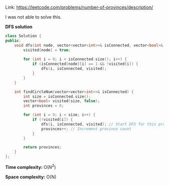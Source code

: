 Link: https://leetcode.com/problems/number-of-provinces/description/

I was not able to solve this.

**DFS solution**

```cpp
class Solution {
public:
    void dfs(int node, vector<vector<int>>& isConnected, vector<bool>& visited) {
        visited[node] = true;
        
        for (int i = 0; i < isConnected.size(); i++) {
            if (isConnected[node][i] == 1 && !visited[i]) {
                dfs(i, isConnected, visited);
            }
        }
    }

    int findCircleNum(vector<vector<int>>& isConnected) {
        int size = isConnected.size();
        vector<bool> visited(size, false);
        int provinces = 0;

        for (int i = 0; i < size; i++) {
            if (!visited[i]) {
                dfs(i, isConnected, visited); // Start DFS for this province
                provinces++; // Increment province count
            }
        }

        return provinces;
    }
};
```

**Time complexity:** O($N^{2}$)

**Space complexity:** O(N)